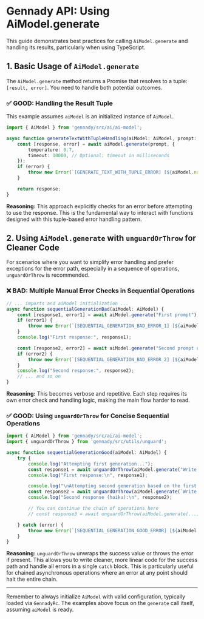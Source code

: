 # Gennady API: Using AiModel.generate

This guide demonstrates best practices for calling `AiModel.generate` and handling its results, particularly when using TypeScript.

## 1. Basic Usage of `AiModel.generate`

The `AiModel.generate` method returns a Promise that resolves to a tuple: `[result, error]`. You need to handle both potential outcomes.

### ✅ GOOD: Handling the Result Tuple

This example assumes `aiModel` is an initialized instance of `AiModel`.

```typescript
import { AiModel } from 'gennady/src/ai/ai-model';

async function generateTextWithTupleHandling(aiModel: AiModel, prompt: string) {
    const [response, error] = await aiModel.generate(prompt, {
        temperature: 0.7,
        timeout: 10000, // Optional: timeout in milliseconds
    });
    if (error) {
        throw new Error(`[GENERATE_TEXT_WITH_TUPLE_ERROR] [${aiModel.name}] Generate failed`, {cause: error})
    }

    return response;
}
```
**Reasoning:** This approach explicitly checks for an error before attempting to use the response. This is the fundamental way to interact with functions designed with this tuple-based error handling pattern.

## 2. Using `AiModel.generate` with `unguardOrThrow` for Cleaner Code

For scenarios where you want to simplify error handling and prefer exceptions for the error path, especially in a sequence of operations, `unguardOrThrow` is recommended.

### ❌ BAD: Multiple Manual Error Checks in Sequential Operations

```typescript
// ... imports and aiModel initialization ...
async function sequentialGenerationBad(aiModel: AiModel) {
    const [response1, error1] = await aiModel.generate("First prompt");
    if (error1) {
        throw new Error(`[SEQUENTIAL_GENERATION_BAD_ERROR_1] [${aiModel.name}] Generate failed`, {cause: error1})
    }
    console.log("First response:", response1);

    const [response2, error2] = await aiModel.generate("Second prompt using: " + response1.substring(0, 20));
    if (error2) {
        throw new Error(`[SEQUENTIAL_GENERATION_BAD_ERROR_2] [${aiModel.name}] Generate failed`, {cause: error2})
    }
    console.log("Second response:", response2);
    // ... and so on
}
```
**Reasoning:** This becomes verbose and repetitive. Each step requires its own error check and handling logic, making the main flow harder to read.

### ✅ GOOD: Using `unguardOrThrow` for Concise Sequential Operations

```typescript
import { AiModel } from 'gennady/src/ai/ai-model';
import { unguardOrThrow } from 'gennady/src/utils/unguard';

async function sequentialGenerationGood(aiModel: AiModel) {
    try {
        console.log("Attempting first generation...");
        const response1 = await unguardOrThrow(aiModel.generate("Write a short poem about coding."));
        console.log("First response:\n", response1);

        console.log("\nAttempting second generation based on the first...");
        const response2 = await unguardOrThrow(aiModel.generate(`Write a haiku based on this line: "${response1.split('\n')[0]}"`));
        console.log("Second response (haiku):\n", response2);

        // You can continue the chain of operations here
        // const response3 = await unguardOrThrow(aiModel.generate(...));

    } catch (error) {
        throw new Error(`[SEQUENTIAL_GENERATION_GOOD_ERROR] [${aiModel.name}] Generate failed`, {cause: error})
    }
}
```
**Reasoning:** `unguardOrThrow` unwraps the success value or throws the error if present. This allows you to write cleaner, more linear code for the success path and handle all errors in a single `catch` block. This is particularly useful for chained asynchronous operations where an error at any point should halt the entire chain.

---
Remember to always initialize `AiModel` with valid configuration, typically loaded via `GennadyRc`. The examples above focus on the `generate` call itself, assuming `aiModel` is ready.
